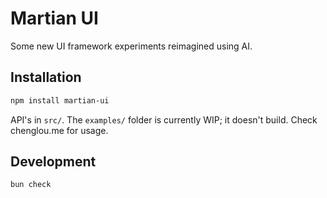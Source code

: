 # Martian UI

Some new UI framework experiments reimagined using AI.

## Installation

```sh
npm install martian-ui
```

API's in `src/`. The `examples/` folder is currently WIP; it doesn't build.
Check chenglou.me for usage.

## Development

```sh
bun check
```
